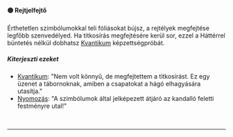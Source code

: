 #### 🟡 Rejtjelfejtő

Érthetetlen szimbólumokkal teli fóliásokat bújsz, a rejtélyek megfejtése legfőbb szenvedélyed. Ha titkosírás megfejtésére kerül sor, ezzel a Háttérrel büntetés nélkül dobhatsz [Kvantikum](../kepzettsegek.tudomanyos/kvantikum.md) képzettségpróbát.

##### Kiterjeszti ezeket

- [Kvantikum](../kepzettsegek.tudomanyos/kvantikum.md): "Nem volt könnyű, de megfejtettem a titkosírást. Ez egy üzenet a tábornoknak, amiben a csapatokat a hágó elhagyására utasítja."
- [Nyomozás](../kepzettsegek.vilagi/nyomozas.md): "A szimbólumok által jelképezett átjáró az kandalló feletti festményre utal!"

<br />

---
